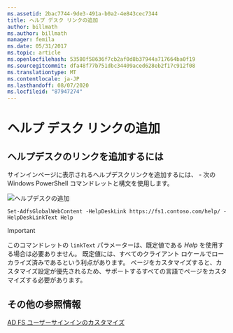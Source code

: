 ```yaml
---
ms.assetid: 2bac7744-9de3-491a-b0a2-4e843cec7344
title: ヘルプ デスク リンクの追加
author: billmath
ms.author: billmath
manager: femila
ms.date: 05/31/2017
ms.topic: article
ms.openlocfilehash: 53580f58636f7cb2af0d8b37944a717664ba0f19
ms.sourcegitcommit: dfa48f77b751dbc34409aced628eb2f17c912f08
ms.translationtype: MT
ms.contentlocale: ja-JP
ms.lasthandoff: 08/07/2020
ms.locfileid: "87947274"
---
```

# <a name="add-help-desk-link"></a>ヘルプ デスク リンクの追加


## <a name="to-add-a-help-desk-link"></a>ヘルプデスクのリンクを追加するには
サインインページに表示されるヘルプデスクリンクを追加するには、 \- 次の Windows PowerShell コマンドレットと構文を使用します。

![ヘルプデスクの追加](media/AD-FS-user-sign-in-customization/ADFS_Blue_Custom2.png)


`Set-AdfsGlobalWebContent -HelpDeskLink https://fs1.contoso.com/help/ -HelpDeskLinkText Help`


> [!IMPORTANT]
> このコマンドレットの `linkText` パラメーターは、既定値である *Help* を使用する場合は必要ありません。 既定値には、すべてのクライアント ロケールでローカライズ済みであるという利点があります。 ページをカスタマイズすると、カスタマイズ設定が優先されるため、サポートするすべての言語でページをカスタマイズする必要があります。


## <a name="additional-references"></a>その他の参照情報
[AD FS ユーザーサインインのカスタマイズ](AD-FS-user-sign-in-customization.md)
